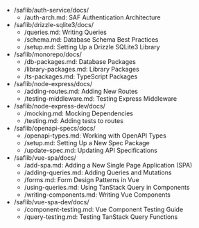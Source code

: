 - /saflib/auth-service/docs/
  - /auth-arch.md: SAF Authentication Architecture
- /saflib/drizzle-sqlite3/docs/
  - /queries.md: Writing Queries
  - /schema.md: Database Schema Best Practices
  - /setup.md: Setting Up a Drizzle SQLite3 Library
- /saflib/monorepo/docs/
  - /db-packages.md: Database Packages
  - /library-packages.md: Library Packages
  - /ts-packages.md: TypeScript Packages
- /saflib/node-express/docs/
  - /adding-routes.md: Adding New Routes
  - /testing-middleware.md: Testing Express Middleware
- /saflib/node-express-dev/docs/
  - /mocking.md: Mocking Dependencies
  - /testing.md: Adding tests to routes
- /saflib/openapi-specs/docs/
  - /openapi-types.md: Working with OpenAPI Types
  - /setup.md: Setting Up a New Spec Package
  - /update-spec.md: Updating API Specifications
- /saflib/vue-spa/docs/
  - /add-spa.md: Adding a New Single Page Application (SPA)
  - /adding-queries.md: Adding Queries and Mutations
  - /forms.md: Form Design Patterns in Vue
  - /using-queries.md: Using TanStack Query in Components
  - /writing-components.md: Writing Vue Components
- /saflib/vue-spa-dev/docs/
  - /component-testing.md: Vue Component Testing Guide
  - /query-testing.md: Testing TanStack Query Functions
